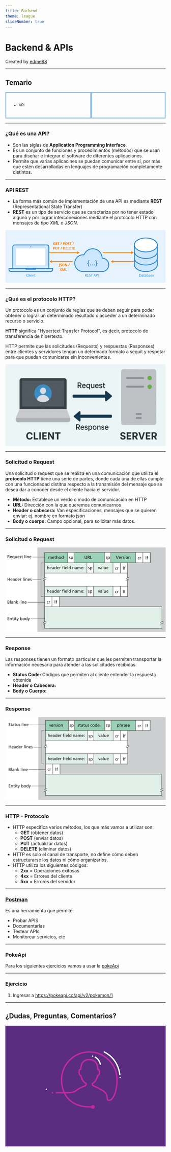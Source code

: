 ```yaml
---
title: Backend
theme: league
slideNumber: true
---
```


# Backend & APIs
Created by <i class="fab fa-telegram"></i>
[edme88]("https://t.me/edme88")

---
<!-- .slide: style="font-size: 0.60em" -->
<style>
.grid-container2 {
    display: grid;
    grid-template-columns: auto auto;
    font-size: 0.8em;
    text-align: left !important;
}

.grid-item {
    border: 3px solid rgba(121, 177, 217, 0.8);
    padding: 20px;
    text-align: left !important;
}
</style>
## Temario
<div class="grid-container2">
<div class="grid-item">

- API

</div>
<div class="grid-item">


</div>
</div>

---

### ¿Qué es una API?

- Son las siglas de **Application Programming Interface**.
- Es un conjunto de funciones y procedimientos (métodos) que se usan para diseñar e integrar el software de diferentes aplicaciones.
- Permite que varias aplicacines se puedan comunicar entre sí, por más que estén desarrolladas en lenguajes de programación completamente distintos.

---

### API REST
- La forma más común de implementación de una API es mediante **REST** (Representational State Transfer)
- **REST** es un tipo de servicio que se caracteriza por no tener estado alguno y por lograr interconexiones mediante el protocolo HTTP con mensajes de tipo *XML o JSON*.

![REST](images/api/rest.png)

---

### ¿Qué es el protocolo HTTP?

Un protocolo es un conjunto de reglas que se deben seguir para poder obtener o lograr un determinado resultado o acceder a un determinado recurso o servicio.

**HTTP** significa "Hypertext Transfer Protocol", es decir, protocolo de transferencia de hipertexto.

HTTP permite que las solicitudes (Requests) y respuestas (Responses) entre clientes y servidores tengan un deterinado formato a seguit y respetar para que puedan comunicarse sin inconvenientes.

![Cliente-Servidor](images/api/cliente-servidor.png)

---

### Solicitud o Request
Una solicitud o request que se realiza en una comunicación que utiliza el **protocolo HTTP** tiene una serie de partes, donde cada una de ellas cumple con una funcionadad distitna respecto a la transmisión del mensaje que se desea dar a conocer desde el cliente hacia el servidor.

- **Método:** Establece un verdo o modo de comunicación en HTTP
- **URL:** Dirección con la que queremos comunicarnos
- **Header o cabecera:** Van especificaciones, mensajes que se quieren enviar: ej. nombre en formato json
- **Body o cuerpo:** Campo opcional, para solicitar más datos.

----

### Solicitud o Request

![Request](images/api/request.png)

---

### Response

Las responses tienen un formato particular que les permiten transportar la información necesaria para atender a las solicitudes recibidas.

- **Status Code:** Códigos que permiten al cliente entender la respuesta obtenida
- **Header o Cabecera:** 
- **Body o Cuerpo:**

----

### Response

![Response](images/api/response.png)

---
### HTTP - Protocolo

<!-- .slide: style="font-size: 0.80em" -->

- HTTP especifica varios métodos, los que más vamos a utilizar son:
  - **GET** (obtener datos)
  - **POST** (enviar datos)
  - **PUT** (actualizar datos)
  - **DELETE** (eliminar datos)
- HTTP es solo el canal de transporte, no define cómo deben estructurarse los datos ni cómo organizarlos.
- HTTP utiliza los siguientes códigos:
  - **2xx** = Operaciones exitosas
  - **4xx** = Errores del cliente
  - **5xx** = Errores del servidor

---

### [Postman](https://www.postman.com/downloads/)

Es una herramienta que permite:

- Probar APIS
- Documentarlas
- Testear APIs
- Monitorear servicios, etc

---

### PokeApi

Para los siguientes ejercicios vamos a usar la [pokeApi](https://pokeapi.co/)

---

### Ejercicio
1. Ingresar a https://pokeapi.co/api/v2/pokemon/1


---
## ¿Dudas, Preguntas, Comentarios?
![DUDAS](images/pregunta.gif)
